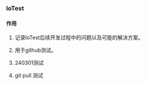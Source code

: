 ### IoTest

#### 作用
1. 记录IoTest后续开发过程中的问题以及可能的解决方案。

2. 用于github测试。

3. 240301测试
   
4. git pull 测试 
